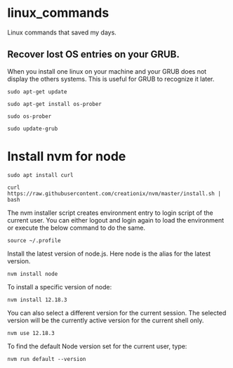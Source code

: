 # linux_commands
Linux commands that saved my days.

## Recover lost OS entries on your GRUB.

When you install one linux on your machine and your GRUB does not display the others systems. This is useful for GRUB to recognize it later.

```sudo apt-get update```

```sudo apt-get install os-prober```

```sudo os-prober```

```sudo update-grub```

# Install nvm for node

```sudo apt install curl``` 

```curl https://raw.githubusercontent.com/creationix/nvm/master/install.sh | bash ```

The nvm installer script creates environment entry to login script of the current user. You can either logout and login again to load the environment or execute the below command to do the same.

```source ~/.profile```

Install the latest version of node.js. Here node is the alias for the latest version.

```nvm install node```

To install a specific version of node:

```nvm install 12.18.3```

You can also select a different version for the current session. The selected version will be the currently active version for the current shell only.

```nvm use 12.18.3```

To find the default Node version set for the current user, type:

```nvm run default --version```

